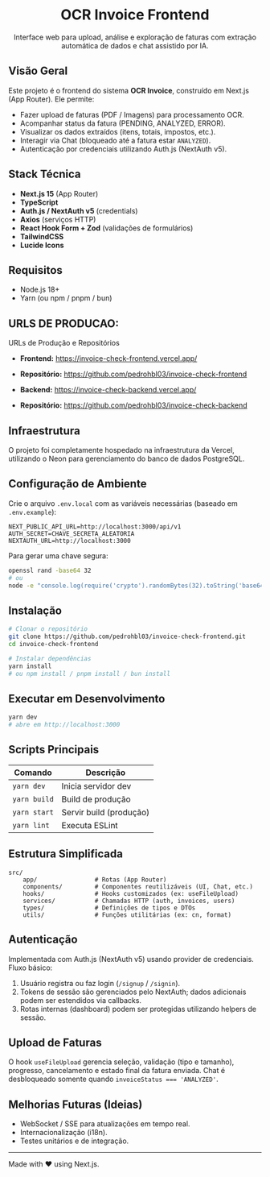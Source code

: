 <div align="center">
	<h1>OCR Invoice Frontend</h1>
	<p>Interface web para upload, análise e exploração de faturas com extração automática de dados e chat assistido por IA.</p>
</div>

## Visão Geral

Este projeto é o frontend do sistema **OCR Invoice**, construído em Next.js (App Router). Ele permite:

- Fazer upload de faturas (PDF / Imagens) para processamento OCR.
- Acompanhar status da fatura (PENDING, ANALYZED, ERROR).
- Visualizar os dados extraídos (itens, totais, impostos, etc.).
- Interagir via Chat (bloqueado até a fatura estar `ANALYZED`).
- Autenticação por credenciais utilizando Auth.js (NextAuth v5).

## Stack Técnica

- **Next.js 15** (App Router)
- **TypeScript**
- **Auth.js / NextAuth v5** (credentials)
- **Axios** (serviços HTTP)
- **React Hook Form + Zod** (validações de formulários)
- **TailwindCSS**
- **Lucide Icons**

## Requisitos

- Node.js 18+
- Yarn (ou npm / pnpm / bun)

## URLS DE PRODUCAO:

URLs de Produção e Repositórios
 - **Frontend:** https://invoice-check-frontend.vercel.app/
 - **Repositório:** https://github.com/pedrohbl03/invoice-check-frontend


 - **Backend:** https://invoice-check-backend.vercel.app/
 - **Repositório:** https://github.com/pedrohbl03/invoice-check-backend

 ## Infraestrutura
 O projeto foi completamente hospedado na infraestrutura da Vercel, utilizando o Neon para
 gerenciamento do banco de dados PostgreSQL.

## Configuração de Ambiente

Crie o arquivo `.env.local` com as variáveis necessárias (baseado em `.env.example`):

```
NEXT_PUBLIC_API_URL=http://localhost:3000/api/v1
AUTH_SECRET=CHAVE_SECRETA_ALEATORIA
NEXTAUTH_URL=http://localhost:3000
```

Para gerar uma chave segura:

```bash
openssl rand -base64 32
# ou
node -e "console.log(require('crypto').randomBytes(32).toString('base64'))"
```

## Instalação

```bash
# Clonar o repositório
git clone https://github.com/pedrohbl03/invoice-check-frontend.git
cd invoice-check-frontend

# Instalar dependências
yarn install
# ou npm install / pnpm install / bun install
```

## Executar em Desenvolvimento

```bash
yarn dev
# abre em http://localhost:3000
```

## Scripts Principais

| Comando        | Descrição                       |
|----------------|----------------------------------|
| `yarn dev`     | Inicia servidor dev              |
| `yarn build`   | Build de produção                |
| `yarn start`   | Servir build (produção)          |
| `yarn lint`    | Executa ESLint                   |

## Estrutura Simplificada

```
src/
	app/                # Rotas (App Router)
	components/         # Componentes reutilizáveis (UI, Chat, etc.)
	hooks/              # Hooks customizados (ex: useFileUpload)
	services/           # Chamadas HTTP (auth, invoices, users)
	types/              # Definições de tipos e DTOs
	utils/              # Funções utilitárias (ex: cn, format)
```

## Autenticação

Implementada com Auth.js (NextAuth v5) usando provider de credenciais. Fluxo básico:
1. Usuário registra ou faz login (`/signup` / `/signin`).
2. Tokens de sessão são gerenciados pelo NextAuth; dados adicionais podem ser estendidos via callbacks.
3. Rotas internas (dashboard) podem ser protegidas utilizando helpers de sessão.

## Upload de Faturas

O hook `useFileUpload` gerencia seleção, validação (tipo e tamanho), progresso, cancelamento e estado final da fatura enviada.
Chat é desbloqueado somente quando `invoiceStatus === 'ANALYZED'`.

## Melhorias Futuras (Ideias)
- WebSocket / SSE para atualizações em tempo real.
- Internacionalização (i18n).
- Testes unitários e de integração.

---
Made with ❤️ using Next.js.
